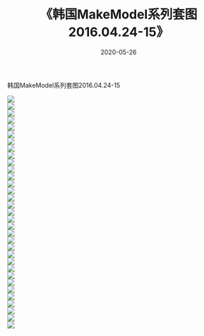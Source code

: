 ﻿---
layout: post
title:  《韩国MakeModel系列套图2016.04.24-15》
date:   2020-05-26
img: http://imgx.orgx.ga/漏D/网络美图/2020/韩国MakeModel系列套图2016.04.24-15/000.jpg
categories: [美女, 清纯, 唯美]
---

韩国MakeModel系列套图2016.04.24-15

  ![](http://imgx.orgx.ga/漏D/网络美图/2020/韩国MakeModel系列套图2016.04.24-15/001.jpg) <br> ![](http://imgx.orgx.ga/漏D/网络美图/2020/韩国MakeModel系列套图2016.04.24-15/002.jpg) <br> ![](http://imgx.orgx.ga/漏D/网络美图/2020/韩国MakeModel系列套图2016.04.24-15/003.jpg) <br> ![](http://imgx.orgx.ga/漏D/网络美图/2020/韩国MakeModel系列套图2016.04.24-15/004.jpg) <br> ![](http://imgx.orgx.ga/漏D/网络美图/2020/韩国MakeModel系列套图2016.04.24-15/005.jpg) <br> ![](http://imgx.orgx.ga/漏D/网络美图/2020/韩国MakeModel系列套图2016.04.24-15/006.jpg) <br> ![](http://imgx.orgx.ga/漏D/网络美图/2020/韩国MakeModel系列套图2016.04.24-15/007.jpg) <br> ![](http://imgx.orgx.ga/漏D/网络美图/2020/韩国MakeModel系列套图2016.04.24-15/008.jpg) <br> ![](http://imgx.orgx.ga/漏D/网络美图/2020/韩国MakeModel系列套图2016.04.24-15/009.jpg) <br> ![](http://imgx.orgx.ga/漏D/网络美图/2020/韩国MakeModel系列套图2016.04.24-15/010.jpg) <br> ![](http://imgx.orgx.ga/漏D/网络美图/2020/韩国MakeModel系列套图2016.04.24-15/011.jpg) <br> ![](http://imgx.orgx.ga/漏D/网络美图/2020/韩国MakeModel系列套图2016.04.24-15/012.jpg) <br> ![](http://imgx.orgx.ga/漏D/网络美图/2020/韩国MakeModel系列套图2016.04.24-15/013.jpg) <br> ![](http://imgx.orgx.ga/漏D/网络美图/2020/韩国MakeModel系列套图2016.04.24-15/014.jpg) <br> ![](http://imgx.orgx.ga/漏D/网络美图/2020/韩国MakeModel系列套图2016.04.24-15/015.jpg) <br> ![](http://imgx.orgx.ga/漏D/网络美图/2020/韩国MakeModel系列套图2016.04.24-15/016.jpg) <br> ![](http://imgx.orgx.ga/漏D/网络美图/2020/韩国MakeModel系列套图2016.04.24-15/017.jpg) <br> ![](http://imgx.orgx.ga/漏D/网络美图/2020/韩国MakeModel系列套图2016.04.24-15/018.jpg) <br> ![](http://imgx.orgx.ga/漏D/网络美图/2020/韩国MakeModel系列套图2016.04.24-15/019.jpg) <br> ![](http://imgx.orgx.ga/漏D/网络美图/2020/韩国MakeModel系列套图2016.04.24-15/020.jpg) <br> ![](http://imgx.orgx.ga/漏D/网络美图/2020/韩国MakeModel系列套图2016.04.24-15/021.jpg) <br> ![](http://imgx.orgx.ga/漏D/网络美图/2020/韩国MakeModel系列套图2016.04.24-15/022.jpg) <br> ![](http://imgx.orgx.ga/漏D/网络美图/2020/韩国MakeModel系列套图2016.04.24-15/023.jpg) <br> ![](http://imgx.orgx.ga/漏D/网络美图/2020/韩国MakeModel系列套图2016.04.24-15/024.jpg) <br> ![](http://imgx.orgx.ga/漏D/网络美图/2020/韩国MakeModel系列套图2016.04.24-15/025.jpg) <br> ![](http://imgx.orgx.ga/漏D/网络美图/2020/韩国MakeModel系列套图2016.04.24-15/026.jpg) <br> ![](http://imgx.orgx.ga/漏D/网络美图/2020/韩国MakeModel系列套图2016.04.24-15/027.jpg) <br> ![](http://imgx.orgx.ga/漏D/网络美图/2020/韩国MakeModel系列套图2016.04.24-15/028.jpg) <br> ![](http://imgx.orgx.ga/漏D/网络美图/2020/韩国MakeModel系列套图2016.04.24-15/029.jpg) <br> ![](http://imgx.orgx.ga/漏D/网络美图/2020/韩国MakeModel系列套图2016.04.24-15/030.jpg) <br> ![](http://imgx.orgx.ga/漏D/网络美图/2020/韩国MakeModel系列套图2016.04.24-15/031.jpg) <br> ![](http://imgx.orgx.ga/漏D/网络美图/2020/韩国MakeModel系列套图2016.04.24-15/032.jpg) <br> ![](http://imgx.orgx.ga/漏D/网络美图/2020/韩国MakeModel系列套图2016.04.24-15/033.jpg) <br>